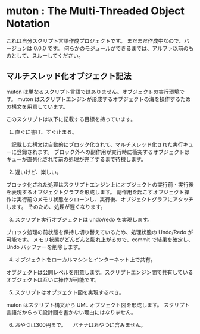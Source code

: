 # muton : The Multi-Threaded Object Notation

これは自分スクリプト言語作成プロジェクトです。
まだまだ作成中なので、バージョンは 0.0.0 です。
何らかのモジュールができるまでは、アルファ以前のものとして、スルーしてください。

## マルチスレッド化オブジェクト記法

muton は単なるスクリプト言語ではありません。オブジェクトの実行環境です。
muton はスクリプトエンジンが形成するオブジェクトの海を操作するための構文を用意しています。

このスクリプトは以下に記載する目標を持っています。

1. 直ぐに書け、すぐ止まる。

　記載した構文は自動的にブロック化されて、マルチスレッド化された実行キューに登録されます。
ブロック外への副作用が実行時に衝突するオブジェクトはキューが直列化されて前の処理が完了するまで待機します。

2. 遅いけど、楽しい。

ブロック化された処理はスクリプトエンジン上にオブジェクトの実行前・実行後を表現するオブジェクトグラフを形成します。
副作用を起こすオブジェクト操作は実行前のメモリ状態をクローンし、実行後、オブジェクトグラフにアタッチします。
そのため、処理が遅くなります。

3. スクリプト実行オブジェクトは undo/redo を実現します。

ブロック処理の前状態を保持し切り替えているため、処理状態の Undo/Redo が可能です。
メモリ状態がどんどんと膨れ上がるので、commit で結果を確定し、Undo バッファーを削除します。

4. オブジェクトをローカルマシンとインターネット上で共有。

オブジェクトは公開レベルを用意します。スクリプトエンジン間で共有しているオブジェクトは互いに操作が可能です。

5. スクリプトはオブジェクト図を実現するべき。

muton はスクリプト構文から UML オブジェクト図を形成します。
スクリプト言語だからって設計図を書かない理由にはなりません。

6. おやつは300円まで。
　バナナはおやつに含みません。



